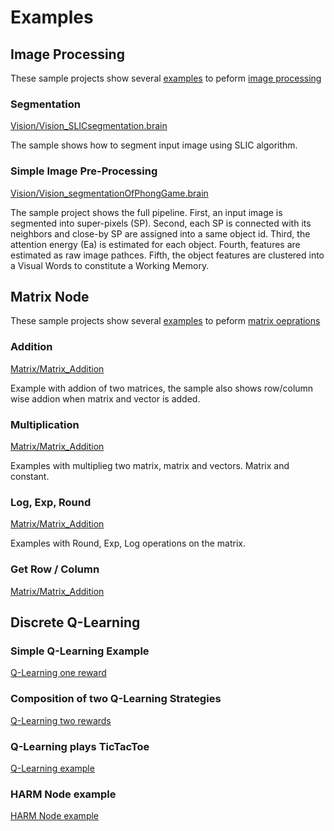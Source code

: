 # Examples




## Image Processing

These sample projects show several [examples](https://github.com/KeenSoftwareHouse/BrainSimulatorSampleProjects/tree/master/Vision) to peform [image processing](guides/improc.md)

### Segmentation
[Vision/Vision_SLICsegmentation.brain](https://github.com/KeenSoftwareHouse/BrainSimulatorSampleProjects/blob/master/Vision/Vision_SLICsegmentation.brain)

The sample shows how to segment input image using SLIC algorithm.

### Simple Image Pre-Processing
[Vision/Vision_segmentationOfPhongGame.brain](https://github.com/KeenSoftwareHouse/BrainSimulatorSampleProjects/blob/master/Vision/Vision_segmentationOfPhongGame.brain)


The sample project shows the full pipeline. First, an input image is segmented into super-pixels (SP). Second, each SP is connected with its neighbors and close-by SP are assigned into a same object id. Third, the attention energy (Ea) is estimated for each object. Fourth, features are estimated as raw image pathces. Fifth, the object features are clustered into a Visual Words to constitute a Working Memory.



## Matrix Node

These sample projects show several [examples](https://github.com/KeenSoftwareHouse/BrainSimulatorSampleProjects/tree/master/Matrix) to peform [matrix oeprations](guides/matrix.md)

### Addition

[Matrix/Matrix_Addition](https://github.com/KeenSoftwareHouse/BrainSimulatorSampleProjects/blob/master/Matrix/Matrix_Addition.brain)

Example with addion of two matrices, the sample also shows row/column wise addion when matrix and vector is added.

### Multiplication

[Matrix/Matrix_Addition](https://github.com/KeenSoftwareHouse/BrainSimulatorSampleProjects/blob/master/Matrix/Matrix_Addition.brain)

Examples with multiplieg two matrix, matrix and vectors. Matrix and constant.

### Log, Exp, Round

[Matrix/Matrix_Addition](https://github.com/KeenSoftwareHouse/BrainSimulatorSampleProjects/blob/master/Matrix/Matrix_LogExpRound.brain)

Examples with Round, Exp, Log operations on the matrix.

### Get Row / Column

[Matrix/Matrix_Addition](https://github.com/KeenSoftwareHouse/BrainSimulatorSampleProjects/blob/master/Matrix/Matrix_getRowCol.brain)



## Discrete Q-Learning

### <a name="qlearningSimple"> Simple Q-Learning Example </a>
[Q-Learning one reward](https://github.com/KeenSoftwareHouse/BrainSimulatorSampleProjects/blob/master/DiscreteQLearning/QLearning-gridworld-oneReward.brain)

### <a name="qlearningTwoNodes"> Composition of two Q-Learning Strategies </a>

[Q-Learning two rewards](https://github.com/KeenSoftwareHouse/BrainSimulatorSampleProjects/blob/master/DiscreteQLearning/QLearning-gridworld-twoRewards.brain)

### <a name="qlearningTicTacToe"> Q-Learning plays TicTacToe </a>

[Q-Learning example](https://github.com/KeenSoftwareHouse/BrainSimulatorSampleProjects/blob/master/DiscreteQLearning/QLearning-tictactoe.brain)

### <a name="harmMapE"> HARM Node example </a>

[HARM Node example](https://github.com/KeenSoftwareHouse/BrainSimulatorSampleProjects/blob/master/DiscreteQLearning/HARM-gridworld-mapG.brain)
